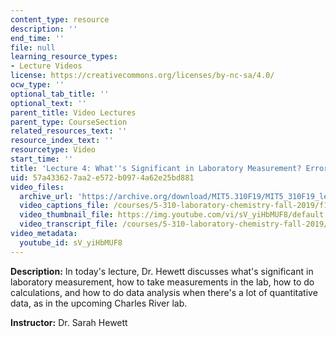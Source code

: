 ```yaml
---
content_type: resource
description: ''
end_time: ''
file: null
learning_resource_types:
- Lecture Videos
license: https://creativecommons.org/licenses/by-nc-sa/4.0/
ocw_type: ''
optional_tab_title: ''
optional_text: ''
parent_title: Video Lectures
parent_type: CourseSection
related_resources_text: ''
resource_index_text: ''
resourcetype: Video
start_time: ''
title: 'Lecture 4: What''s Significant in Laboratory Measurement? Error Analysis Lecture'
uid: 57a43362-7aa2-e572-b097-4a62e25bd881
video_files:
  archive_url: 'https://archive.org/download/MIT5.310F19/MIT5_310F19_lec04_300k.mp4 '
  video_captions_file: /courses/5-310-laboratory-chemistry-fall-2019/f1f2734e75fd5cd996736f20e3fc0c56_sV_yiHbMUF8.vtt
  video_thumbnail_file: https://img.youtube.com/vi/sV_yiHbMUF8/default.jpg
  video_transcript_file: /courses/5-310-laboratory-chemistry-fall-2019/d35ef566980179cabed3913a321905bc_sV_yiHbMUF8.pdf
video_metadata:
  youtube_id: sV_yiHbMUF8
---
```


**Description:** In today's lecture, Dr. Hewett discusses what's significant in laboratory measurement, how to take measurements in the lab, how to do calculations, and how to do data analysis when there's a lot of quantitative data, as in the upcoming Charles River lab.

**Instructor:** Dr. Sarah Hewett

